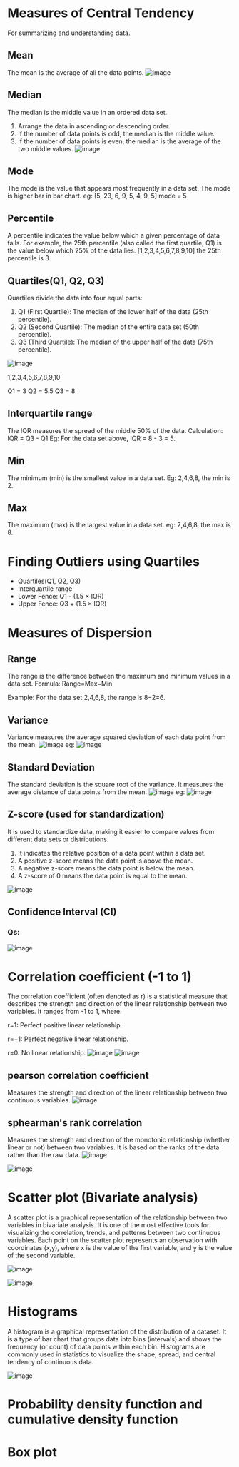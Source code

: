 # Measures of Central Tendency
For summarizing and understanding data.
## Mean
The mean is the average of all the data points.
![image](https://github.com/user-attachments/assets/e6d4f0ec-ff8a-4d23-a48f-92abe07c6287)

## Median
The median is the middle value in an ordered data set.
1. Arrange the data in ascending or descending order.
2. If the number of data points is odd, the median is the middle value.
3. If the number of data points is even, the median is the average of the two middle values.
   ![image](https://github.com/user-attachments/assets/068f2a64-4332-417a-a661-1f6fee2334b7)

## Mode
The mode is the value that appears most frequently in a data set. The mode is higher bar in bar chart.
eg:
[5, 23, 6, 9, 5, 4, 9, 5]
mode = 5

## Percentile
A percentile indicates the value below which a given percentage of data falls.
For example, the 25th percentile (also called the first quartile, Q1) is the value below which 25% of the data lies.
[1,2,3,4,5,6,7,8,9,10] the 25th percentile is 3.

## Quartiles(Q1, Q2, Q3)
Quartiles divide the data into four equal parts:
1. Q1 (First Quartile): The median of the lower half of the data (25th percentile).
2. Q2 (Second Quartile): The median of the entire data set (50th percentile).
3. Q3 (Third Quartile): The median of the upper half of the data (75th percentile).

![image](https://github.com/user-attachments/assets/81d016d4-6f22-40e6-9bbf-83c7bda860e5)

1,2,3,4,5,6,7,8,9,10

Q1 = 3 
Q2 = 5.5
Q3 = 8

## Interquartile range
The IQR measures the spread of the middle 50% of the data.
Calculation: IQR = Q3 - Q1
Eg: 
For the data set above, IQR = 8 - 3 = 5.

## Min
The minimum (min) is the smallest value in a data set.
Eg:
2,4,6,8, the min is 2.
## Max
The maximum (max) is the largest value in a data set.
eg:
2,4,6,8, the max is 8.

# Finding Outliers using Quartiles
- Quartiles(Q1, Q2, Q3)
- Interquartile range
- Lower Fence: Q1 - (1.5 × IQR)
- Upper Fence: Q3 + (1.5 × IQR)

# Measures of Dispersion
## Range
The range is the difference between the maximum and minimum values in a data set.
Formula:
Range=Max−Min

Example: For the data set 
2,4,6,8, the range is 
8−2=6.

## Variance
Variance measures the average squared deviation of each data point from the mean.
![image](https://github.com/user-attachments/assets/01ced9e1-d301-4e42-ac99-34c7e6b21bc2)
eg:
![image](https://github.com/user-attachments/assets/0a6aa1ae-bfc6-4561-8549-06122ef46bef)

## Standard Deviation
The standard deviation is the square root of the variance. It measures the average distance of data points from the mean.
![image](https://github.com/user-attachments/assets/bd84d9f8-76f8-4ee2-a87d-bf68652e32b8)
eg:
![image](https://github.com/user-attachments/assets/b511c623-7b23-463a-a978-a2effb4a14a0)

## Z-score (used for standardization)
It is used to standardize data, making it easier to compare values from different data sets or distributions.
1. It indicates the relative position of a data point within a data set.
2. A positive z-score means the data point is above the mean.
3. A negative z-score means the data point is below the mean.
4. A z-score of 0 means the data point is equal to the mean.

![image](https://github.com/user-attachments/assets/f3455adc-2141-4e25-8a8f-86f6c8308324)

## Confidence Interval (CI)


### Qs:
![image](https://github.com/user-attachments/assets/0b672535-6533-4cca-b79a-28b06c1607b8)

# Correlation coefficient (-1 to 1)
The correlation coefficient (often denoted as r) is a statistical measure that describes the strength and direction of the linear relationship between two variables. It ranges from -1 to 1, where:

r=1: Perfect positive linear relationship.

r=−1: Perfect negative linear relationship.

r=0: No linear relationship.
![image](https://github.com/user-attachments/assets/222051f6-7328-451f-8f82-88cffc7b4323)
![image](https://github.com/user-attachments/assets/81261208-95c5-4655-b7cc-c0e7434022d6)


## pearson correlation coefficient
Measures the strength and direction of the linear relationship between two continuous variables.
![image](https://github.com/user-attachments/assets/8b2344bc-21a2-46d2-9090-6a1d1366119e)

## sphearman's rank correlation
Measures the strength and direction of the monotonic relationship (whether linear or not) between two variables. It is based on the ranks of the data rather than the raw data.
![image](https://github.com/user-attachments/assets/87b55e33-8e9b-4bf3-9fdf-6931b72c5123)

![image](https://github.com/user-attachments/assets/65bcc2c0-a00c-4b4c-a1b7-0c9ef270b0ec)

# Scatter plot (Bivariate analysis)
A scatter plot is a graphical representation of the relationship between two variables in bivariate analysis. It is one of the most effective tools for visualizing the correlation, trends, and patterns between two continuous variables. Each point on the scatter plot represents an observation with coordinates (x,y), where x is the value of the first variable, and y is the value of the second variable.

![image](https://github.com/user-attachments/assets/2ca4631a-84a0-46cd-890a-555952b0917d)

![image](https://github.com/user-attachments/assets/b6c90ecb-9623-45c3-97d3-e08ec258e73d)

# Histograms
A histogram is a graphical representation of the distribution of a dataset. It is a type of bar chart that groups data into bins (intervals) and shows the frequency (or count) of data points within each bin. Histograms are commonly used in statistics to visualize the shape, spread, and central tendency of continuous data.

![image](https://github.com/user-attachments/assets/e772eb96-4437-4caf-82cb-44b94e3ef7fb)

# Probability density function and cumulative density function
# Box plot

  
